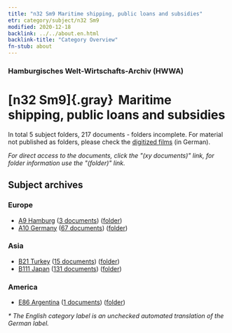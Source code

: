 ```yaml
---
title: "n32 Sm9 Maritime shipping, public loans and subsidies"
etr: category/subject/n32 Sm9
modified: 2020-12-18
backlink: ../../about.en.html
backlink-title: "Category Overview"
fn-stub: about
---
```


### Hamburgisches Welt-Wirtschafts-Archiv (HWWA)
# [n32 Sm9]{.gray}&#8201; Maritime shipping, public loans and subsidies&#160; 





In total 5 subject folders, 217 documents - folders incomplete.
For material not published as folders, please check the [digitized films](/film/h1_sh) (in German).

_For direct access to the documents, click the "(xy documents)" link, for folder information use the "(folder)" link._

## Subject archives



### Europe

- [A9 Hamburg](../../../geo/about.en.html#A9) (<a href="https://dfg-viewer.de/show/?tx_dlf[id]=https://pm20.zbw.eu/mets/sh/1409xx/140905/1455xx/145579/public.mets.en.xml" target="_blank">3 documents</a>) ([folder](http://purl.org/pressemappe20/folder/sh/140905,145579))
- [A10 Germany](../../../geo/about.en.html#A10) (<a href="https://dfg-viewer.de/show/?tx_dlf[id]=https://pm20.zbw.eu/mets/sh/1261xx/126128/1455xx/145579/public.mets.en.xml" target="_blank">67 documents</a>) ([folder](http://purl.org/pressemappe20/folder/sh/126128,145579))

### Asia

- [B21 Turkey](../../../geo/about.en.html#B21) (<a href="https://dfg-viewer.de/show/?tx_dlf[id]=https://pm20.zbw.eu/mets/sh/1411xx/141111/1455xx/145579/public.mets.en.xml" target="_blank">15 documents</a>) ([folder](http://purl.org/pressemappe20/folder/sh/141111,145579))
- [B111 Japan](../../../geo/about.en.html#B111) (<a href="https://dfg-viewer.de/show/?tx_dlf[id]=https://pm20.zbw.eu/mets/sh/1412xx/141272/1455xx/145579/public.mets.en.xml" target="_blank">131 documents</a>) ([folder](http://purl.org/pressemappe20/folder/sh/141272,145579))

### America

- [E86 Argentina](../../../geo/about.en.html#E86) (<a href="https://dfg-viewer.de/show/?tx_dlf[id]=https://pm20.zbw.eu/mets/sh/1416xx/141692/1455xx/145579/public.mets.en.xml" target="_blank">1 documents</a>) ([folder](http://purl.org/pressemappe20/folder/sh/141692,145579))


_* The English category label is an unchecked automated translation of the German label._

